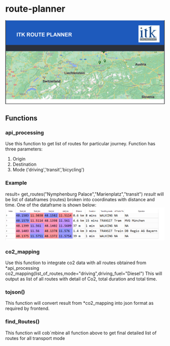 # route-planner

![Logo](images/image2.PNG)
## Functions
### api_processing
Use this function to get list of routes for particular journey. Function has three parameters: 
1. Origin
2. Destination
3. Mode ('driving','transit','bicycling')
### Example
result= get_routes("Nymphenburg Palace","Marienplatz","transit")
*result* will be list of dataframes (routes) broken into coordinates with distance and time. 
One of the dataframe is shown below:
![image](images/image1.PNG)
### co2_mapping
Use this function to integrate co2 data with all routes obtained from *api_processing 
co2_mapping(list_of_routes,mode="driving",driving_fuel="Diesel")
This will output as list of all routes with detail of Co2, total duration and total time.
### tojson()
This function will convert result from *co2_mapping into json format as required by frontend.
### find_Routes()
This function will cob´mbine all function above to get final detailed list of routes for all transport mode
